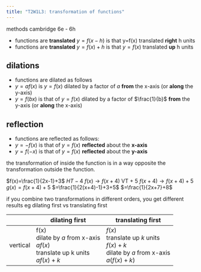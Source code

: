 ```yaml
---
title: "T2W1L3: transformation of functions"
---
```


methods cambridge 6e - 6h
- functions are **translated** $y=f(x-h)$ is that y=f(x) translated **right** h units
- functions are **translated** $y=f(x)+h$ is that $y=f(x)$ translated **up** h units
## dilations
- functions are dilated as follows
- $y=af(x)$ is $y=f(x)$ dilated by a factor of $a$ **from** the x-axis (or **along** the y-axis)
- $y=f(bx)$ is that of $y=f(x)$ dilated by a factor of $\frac{1}{b}$ **from** the y-axis (or **along** the x-axis)
## reflection
- functions are reflected as follows:
- $y=-f(x)$ is that of $y=f(x)$ **reflected** about the **x-axis**
- $y=f(-x)$ is that of $y=f(x)$ **reflected** about the **y-axis**

the transformation of inside the function is in a way opposite the transformation outside the function.

$f(x)=\frac{1}{2x-1}+3$
$HT-4$
	$f(x)\to f(x+4)$
VT + 5
	$f(x+4)\to f(x+4)+5$
	$g(x)=f(x+4)+5$
	$=\frac{1}{2(x+4)-1}+3+5$
	$=\frac{1}{2x+7}+8$

if you combine two transformations in different orders, you get different results
eg dilating first vs translating first

|          | dilating first | translating first |
| -------- | -------------- | ----------------- |
| vertical | f(x) <br /> dilate by $a$ from x-axis <br /> $af(x)$ <br /> translate up k units <br /> $af(x)+k$              | $f(x)$<br />translate up $k$ units<br /> $f(x)+k$<br />dilate by $a$ from x-axis<br /> $a(f(x)+k)$                  |
